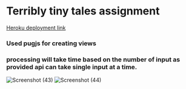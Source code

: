 # Terribly tiny tales assignment
[Heroku deployment link](https://terriblytiny.herokuapp.com)
### Used pugjs for creating views 
### processing will take time based on the number of input as provided api can take single input at a time.

![Screenshot (43)](https://user-images.githubusercontent.com/43468326/112794827-3211a780-9085-11eb-8118-eef9a9ec12ad.png)
![Screenshot (44)](https://user-images.githubusercontent.com/43468326/112794834-38a01f00-9085-11eb-866f-05a4902d6156.png)
